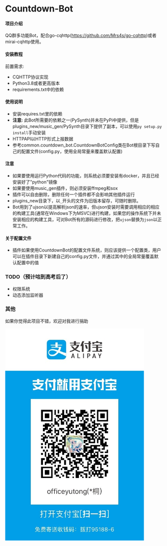 # Countdown-Bot

#### 项目介绍

QQ群多功能Bot，配合go-cqhttp(https://github.com/Mrs4s/go-cqhttp)或者mirai-cqhttp使用。


#### 安装教程

前置需求:

- CQHTTP协议实现
- Python3.8或者更高版本
- requirements.txt中的依赖
#### 使用说明

- 安装requires.txt里的依赖
- **注意:** 此Bot所需要的依赖之一(PySynth)并未在PyPi中提供，但是plugins_new/music_gen/PySynth目录下提供了副本，可以使用```py setup.py install```手动安装
- HTTPAPI以HTTP形式上报数据
- 参考common.countdown_bot.CountdownBotConfig类在Bot根目录下写自己的配置文件(config.py，使用全局常量来覆盖默认配置)


#### 注意
- 如果要使用运行Python代码的功能，则系统必须要安装有docker，并且已经安装好了"python"镜像
- 如果要使用music_gen插件，则必须安装ffmpeg和sox
- 插件可以自由删除，删除任何一个插件都不会影响其他插件运行
- plugins_new目录下，以```_```开头的文件为旧版本留存，可随时删除。
- Bot用到了ujson以提高解析json的速率，但ujson安装时需要调用相应的相应的构建工具(通常在Windows下为MSVC)进行构建，如果您的操作系统下并未安装相应的构建工具，可对Bot所有的源码进行修改，把```ujson```替换为```json```以正常工作。
#### 关于配置文件
- 插件如果使用CountdownBot的配置文件系统，则应该提供一个配置类，用户可以在插件目录下新建自己的config.py文件，并通过其中的全局常量覆盖默认配置中的值

### TODO（预计咕到高考后了）
- 权限系统
- 动态添加监听器

### 其他

如果你觉得此项目不错，欢迎对我进行捐助

![](images/alipay.jpg)